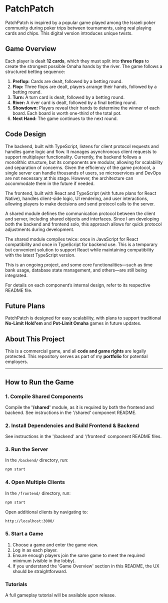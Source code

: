 # PatchPatch

PatchPatch is inspired by a popular game played among the Israeli poker community during poker trips between tournaments, using real playing cards and chips. This digital version introduces unique twists.

## Game Overview

Each player is dealt **12 cards**, which they must split into **three flops** to create the strongest possible Omaha hands by the river. The game follows a structured betting sequence:

1. **Preflop:** Cards are dealt, followed by a betting round.
2. **Flop:** Three flops are dealt, players arrange their hands, followed by a betting round.
3. **Turn:** A turn card is dealt, followed by a betting round.
4. **River:** A river card is dealt, followed by a final betting round.
5. **Showdown:** Players reveal their hands to determine the winner of each board. Each board is worth one-third of the total pot.
6. **Next Hand:** The game continues to the next round.

## Code Design

The backend, built with TypeScript, listens for client protocol requests and handles game logic and flow. It manages asynchronous client requests to support multiplayer functionality. Currently, the backend follows a monolithic structure, but its components are modular, allowing for scalability and separation of concerns. Given the efficiency of the game protocol, a single server can handle thousands of users, so microservices and DevOps are not necessary at this stage. However, the architecture can accommodate them in the future if needed.

The frontend, built with React and TypeScript (with future plans for React Native), handles client-side logic, UI rendering, and user interactions, allowing players to make decisions and send protocol calls to the server.

A shared module defines the communication protocol between the client and server, including shared objects and interfaces. Since I am developing both the backend and frontend solo, this approach allows for quick protocol adjustments during development.

The shared module compiles twice: once in JavaScript for React compatibility and once in TypeScript for backend use. This is a temporary but convenient solution to support React while maintaining compatibility with the latest TypeScript version.

This is an ongoing project, and some core functionalities—such as time bank usage, database state management, and others—are still being integrated.

For details on each component’s internal design, refer to its respective README file.

## Future Plans

PatchPatch is designed for easy scalability, with plans to support traditional **No-Limit Hold'em** and **Pot-Limit Omaha** games in future updates.

## About This Project

This is a commercial game, and all **code and game rights** are legally protected. This repository serves as part of my **portfolio** for potential employers.

---

## How to Run the Game

### 1. Compile Shared Components

Compile the **'/shared'** module, as it is required by both the frontend and backend. See instructions in the '/shared' component README.

### 2. Install Dependencies and Build Frontend & Backend

See instructions in the '/backend' and '/frontend' component README files.

### 3. Run the Server

In the `/backend/` directory, run:

```bash
npm start
```

### 4. Open Multiple Clients

In the `/frontend/` directory, run:

```bash
npm start
```

Open additional clients by navigating to:

```bash
http://localhost:3000/
```

### 5. Start a Game

1. Choose a game and enter the game view.
2. Log in as each player.
3. Ensure enough players join the same game to meet the required minimum (visible in the lobby).
4. If you understand the 'Game Overview' section in this README, the UX should be straightforward.

### Tutorials

A full gameplay tutorial will be available upon release.
